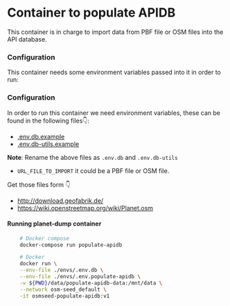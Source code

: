 # Container to populate APIDB

This container is in charge to import data from PBF file or OSM files into the API database.

### Configuration

This container needs some environment variables passed into it in order to run:

### Configuration

In order to run this container we need environment variables, these can be found in the following files👇:

- [.env.db.example](./../../envs/.env.db.example)
- [.env.db-utils.example](./../../envs/.env.db-utils.example)

**Note**: Rename the above files as `.env.db` and `.env.db-utils`

- `URL_FILE_TO_IMPORT` it could be a PBF file or OSM file.

Get those files form 👇

- http://download.geofabrik.de/
- https://wiki.openstreetmap.org/wiki/Planet.osm

#### Running planet-dump container

```sh
    # Docker compose
    docker-compose run populate-apidb

    # Docker
    docker run \
    --env-file ./envs/.env.db \
    --env-file ./envs/.env.populate-apidb \
    -v ${PWD}/data/populate-apidb-data:/mnt/data \
    --network osm-seed_default \
    -it osmseed-populate-apidb:v1
```
